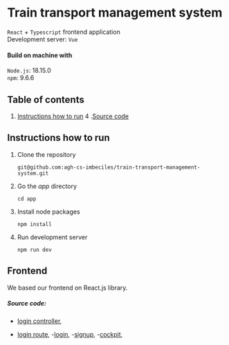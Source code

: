 # Train transport management system
`React` + `Typescript` frontend application  
Development server: `Vue`  

#### Build on machine with

`Node.js`: 18.15.0  
`npm`: 9.6.6  

## Table of contents
1. [Instructions how to run](#instructions-how-to-run)
4 .[Source code](#source-code)


## Instructions how to run
1. Clone the repository
    ```
    git@github.com:agh-cs-imbeciles/train-transport-management-system.git
    ```
2. Go the _app_ directory
    ```
    cd app
    ```
3. Install node packages
    ```
    npm install
    ```
4. Run development server
    ```
    npm run dev
    
## Frontend
We based our frontend on React.js library.

##### _Source code_:
- [login controller](./controllers/login.js),
- [login route](./routes/login.js),
-[login](./src/login_register/login.tsx),
-[signup](./src/login_register/register.tsx),
-[cockpit](./src/cockpit/cockpit.tsx),

    
    ```
    

